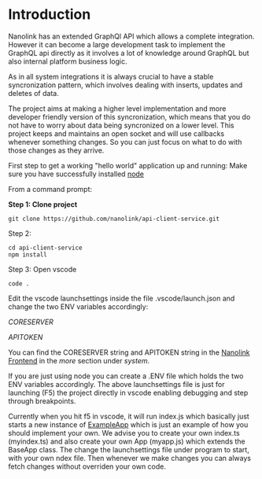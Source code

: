 # Introduction

Nanolink has an extended GraphQl API which allows a complete integration. However it can become a large development task to implement the GraphQL api directly as it involves a lot of knowledge around GraphQL but also internal platform business logic.

As in all system integrations it is always crucial to have a stable syncronization pattern, which involves dealing with inserts, updates and deletes of data.

The project aims at making a higher level implementation and more developer friendly version of this syncronization, which means that you do not have to worry about data being syncronized on a lower level. This project keeps and maintains an open socket and will use callbacks whenever something changes. So you can just focus on what to do with those changes as they arrive.

First step to get a working "hello world" application up and running:
Make sure you have successfully installed [node](https://nodejs.org/)

From a command prompt:[
](https://nodejs.org/)

**Step 1: Clone project**

```
git clone https://github.com/nanolink/api-client-service.git
```

Step 2: 

```
cd api-client-service
npm install
```

Step 3: Open vscode

```
code .
```

Edit the vscode launchsettings inside the file .vscode/launch.json and change the two ENV variables accordingly:

*CORESERVER*

*APITOKEN*

You can find the CORESERVER string and APITOKEN string in the [Nanolink Frontend](https://www.nanolink.com/cloud/#/general/system/) in the *more* section under *system*.

If you are just using node you can create a .ENV file which holds the two ENV variables accordingly. The above launchsettings file is just for launching (F5) the project directly in vscode enabling debugging and step through breakpoints.

Currently when you hit f5 in vscode, it will run index.js which basically just starts a new instance of [ExampleApp](#exampleapp) which is just an example of how you should implement your own. We advise you to create your own index.ts (myindex.ts) and also create your own App (myapp.js) which extends the BaseApp class. The change the launchsettings file under program to start, with your own ndex file. Then whenever we make changes you can always fetch changes without overriden your own code.
